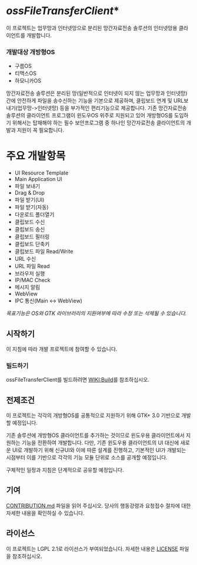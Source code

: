 
# *ossFileTransferClient**
이  프로젝트는  업무망과  인터넷망으로  분리된  망간자료전송  솔루션의  인터넷망용  클라이언트를  개발합니다.
### 개발대상 개방형OS
* 구름OS 
* 티맥스OS
* 하모니카OS

망간자료전송  솔루션은  분리된  망(일반적으로 인터넷이 되지 않는 업무망과 인터넷망) 간에  안전하게  파일을  송수신하는  기능을  기본으로  제공하며, 클립보드  연계  및  URL보내기(업무망->인터넷망)  등을  부가적인  편리기능으로  제공합니다.
기존  망간자료전송  솔루션의  클라이언트  프로그램이  윈도우OS 위주로  지원되고  있어  개방형OS를  도입하기  위해서는  탑재해야  하는  필수  보안프로그램  중  하나인  망간자료전송  클라이언트의  개발과  지원이  꼭  필요합니다.

# **주요 개발항목**
* UI Resource Template
* Main Application UI
* 파일  보내기
* Drag & Drop
* 파일  받기(UI)
* 파일  받기(자동)
* 다운로드  폴더열기
* 클립보드  수신
* 클립보드  송신
* 클립보드  필터링
* 클립보드  단축키
* 클립보드  파일 Read/Write
* URL 수신
* URL 파일 Read
* 브라우저  실행
* IP/MAC Check
* 메시지  알림
* WebView
* IPC 통신(Main <-> WebView)



*목표기능은 OS와 GTK 라이브러리의 지원여부에 따라 수정 또는 삭제될 수 있습니다.*

## **시작하기**
이  지침에  따라  개발  프로젝트에  참여할  수  있습니다.

### **빌드하기**
ossFileTransferClient를 빌드하려면 [WIKI:Build](https://github.com/HuneOpenUp/ossFileTransferClient/wiki/Build)를 참조하십시오.

## **전제조건**
이  프로젝트는  각각의  개방형OS를  공통적으로  지원하기  위해 GTK+ 3.0 기반으로  개발할  예정입니다.

기존  솔루션에  개방형OS 클라이언트를  추가하는  것이므로  윈도우용  클라이언트에서  지원하는  기능을  전환하여  개발합니다. 
다만, 기존  윈도우용  클라이언트의 UI 대신에  새로운 UI로  개발하기  위해  신규UI와  이에  따른  설계를  진행하고, 
기본적인 UI가  개발되는  시점부터  이를  기반으로  각각의  기능  모듈  단위로  소스를  공개할  예정입니다.

구체적인  일정과  지침은  단계적으로  공유할  예정입니다.

## **기여**
[CONTRIBUTION.md](https://github.com/HuneOpenUp/ossFileTransferClient/blob/master/CONTRIBUTING.md) 파일을  읽어  주십시오. 당사의  행동강령과  요청접수  절차에  대한  자세한  내용을  확인하실  수  있습니다.


## **라이선스**
이  프로젝트는 LGPL 2.1로  라이선스가  부여되었습니다. 자세한  내용은 [LICENSE](https://github.com/HuneOpenUp/ossFileTransferClient/blob/master/LICENSE) 파일을  참조하십시오.

